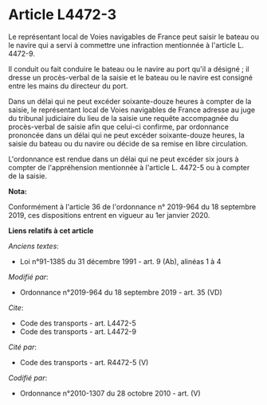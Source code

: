 # Article L4472-3

Le représentant local de Voies navigables de France peut saisir le bateau ou le navire qui a servi à commettre une infraction
mentionnée à l'article L. 4472-9. 

Il conduit ou fait conduire le bateau ou le navire au port qu'il a désigné ; il dresse un procès-verbal de la saisie et le
bateau ou le navire est consigné entre les mains du directeur du port. 

Dans un délai qui ne peut excéder soixante-douze heures à compter de la saisie, le représentant local de Voies navigables de
France adresse au   juge du tribunal judiciaire du lieu de la saisie une requête accompagnée du procès-verbal de saisie afin
que celui-ci confirme, par ordonnance prononcée dans un délai qui ne peut excéder soixante-douze heures, la saisie du bateau
ou du navire ou décide de sa remise en libre circulation. 

L'ordonnance est rendue dans un délai qui ne peut excéder six jours à compter de l'appréhension mentionnée à l'article L.
4472-5 ou à compter de la saisie.

**Nota:**

Conformément à l'article 36 de l'ordonnance n° 2019-964 du 18 septembre 2019, ces dispositions entrent en vigueur au 1er
janvier 2020.

**Liens relatifs à cet article**

_Anciens textes_:

  - Loi n°91-1385 du 31 décembre 1991 - art. 9 (Ab), alinéas 1 à 4

_Modifié par_:

  - Ordonnance n°2019-964 du 18 septembre 2019 - art. 35 (VD)

_Cite_:

  - Code des transports - art. L4472-5
  - Code des transports - art. L4472-9

_Cité par_:

  - Code des transports - art. R4472-5 (V)

_Codifié par_:

  - Ordonnance n°2010-1307 du 28 octobre 2010 - art. (V)
